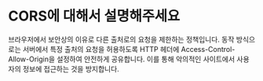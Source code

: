 # CORS에 대해서 설명해주세요

브라우저에서 보안상의 이유로 다른 출처로의 요청을 제한하는 정책입니다.
동작 방식으로는 서버에서 특정 출처의 요청을 허용하도록 HTTP 헤더에 Access-Control-Allow-Origin을 설정하여 안전하게 공유합니다.
이를 통해 악의적인 사이트에서 사용자의 정보에 접근하는 것을 방지합니다.
